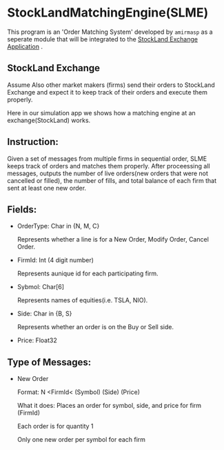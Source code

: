 # StockLandMatchingEngine(SLME)
This program is an 'Order Matching System' developed by `amirmasp` as a seperate module that will be integrated to the [StockLand Exchange Application](https://github.com/amirmasp/StockLandFinal) .




## StockLand Exchange

Assume Also other market makers (firms) send their orders to StockLand  Exchange and expect it to keep track of their orders and execute them properly.

Here in our simulation app we shows how a matching engine at an exchange(StockLand) works.

## Instruction:
Given a set of messages from multiple firms in sequential order, SLME keeps track of orders and matches them properly. After proceessing all messages, outputs the number of live orders(new orders that were not cancelled or filled), the number of fills, and total balance of each firm that sent at least one new order.

## Fields:
* OrderType: Char in {N, M, C}

   Represents whether a line is for a New Order, Modify Order, Cancel Order.

* FirmId: Int (4 digit number)

   Represents aunique id for each participating firm.
* Sybmol: Char[6]

   Represents names of equities(i.e. TSLA, NIO).

* Side: Char in {B, S}

   Represents whether an order is on the Buy or Sell side.

* Price: Float32   

## Type of Messages:
* New Order

   Format: N &lt;FirmId&lt; (Symbol) (Side) (Price)

   What it does: Places an order for symbol, side, and price for firm (FirmId)

   Each order is for quantity 1

   Only one new order per symbol for each firm




